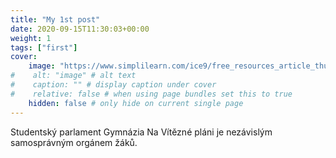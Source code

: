 ```yaml
---
title: "My 1st post"
date: 2020-09-15T11:30:03+00:00
weight: 1
tags: ["first"]
cover:
    image: "https://www.simplilearn.com/ice9/free_resources_article_thumb/what_is_image_Processing.jpg" # image path/url
#    alt: "image" # alt text
#    caption: "" # display caption under cover
#    relative: false # when using page bundles set this to true
    hidden: false # only hide on current single page
---
```


Studentský parlament Gymnázia Na Vítězné pláni je nezávislým samosprávným orgánem žáků. 
